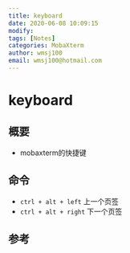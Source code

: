 ```yaml
---
title: keyboard
date: 2020-06-08 10:09:15
modify: 
tags: [Notes]
categories: MobaXterm
author: wmsj100
email: wmsj100@hotmail.com
---
```


# keyboard

## 概要

- mobaxterm的快捷键

## 命令

- `ctrl + alt + left` 上一个页签
- `ctrl + alt + right` 下一个页签

## 参考

